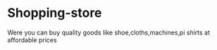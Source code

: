 # Shopping-store
Were you can buy quality goods like shoe,cloths,machines,pi shirts at affordable prices
